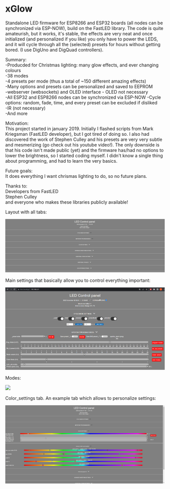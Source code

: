 # xGlow
 Standalone LED firmware for ESP8266 and ESP32 boards (all nodes can be synchronized via ESP-NOW), build on the FastLED library. The code is quite amateurish, but it works, it's stable, the effects are very neat and once initialized (and personalized if you like) you only have to power the LEDS, and it will cycle through all the (selected) presets for hours without getting bored. (I use DigUno and DigQuad controllers).

 Summary:\
 -Producded for Christmas lighting: many glow effects, and ever changing colours\
 -38 modes\
 -4 presets per mode (thus a total of ~150 different amazing effects)\
 -Many options and presets can be personalized and saved to EEPROM\
 -webserver (websockets) and OLED interface - OLED not necessary\
 -All ESP32 and ESP8266 nodes can be synchronized via ESP-NOW
 -Cycle options: random, fade, time, and every preset can be excluded if disliked\
 -IR (not necessary)\
 -And more

 Motivation:\
This project started in january 2019. Initially I flashed scripts from Mark Kriegsman (FastLED developer), but I got tired of doing so. I also had discovered the work of Stephen Culley and his presets are very very subtle and mesmerizing (go check out his youtube video!). The only downside is that his code isn't made public (yet) and the firmware has/had no options to lower the brightness, so I started coding myself. I didn't know a single thing about programming, and had to learn the very basics.


Future goals:\
It does everything I want chrismas lighting to do, so no future plans.


Thanks to:\
Developers from FastLED\
Stephen Culley\
and everyone who makes these libraries publicly available!

Layout with all tabs:

![](images/layout.jpg)

Main settings that basically allow you to control everything important:

![](images/Main_settings.png)

Modes:

![](images/modes.png.png)

Color_settings tab. An example tab which allows to personalize settings:

![](images/example_colorsettings.jpg)

